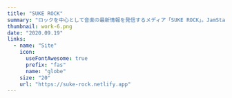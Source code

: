 ```yaml
---
title: "SUKE ROCK"
summary: "ロックを中心として音楽の最新情報を発信するメディア「SUKE ROCK」。JamStackな構成でサイトを作成しました。静的サイトジェネレータとしてReactベースのGatsby、ヘッドレスCMSとしてContentful、ホスティングサービスとしてNetlifyを使用しました。"
thumbnail: work-6.png
date: "2020.09.19"
links: 
  - name: "Site"
    icon: 
      useFontAwesome: true
      prefix: "fas"
      name: "globe"
    size: "20"
    url: "https://suke-rock.netlify.app"
---
```

